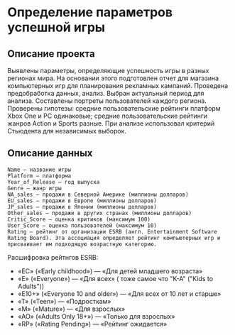 # Определение параметров успешной игры
## Описание проекта
Выявлены параметры, определяющие успешность игры в разных регионах мира. На основании этого подготовлен отчет для магазина компьютерных игр для планирования
рекламных кампаний. Проведена предобработка данных, анализ. Выбран актуальный
период для анализа. Составлены портреты пользователей каждого региона. Проверены
гипотезы: средние пользовательские рейтинги платформ Xbox One и PC одинаковые;
средние пользовательские рейтинги жанров Action и Sports разные. При анализе использовал критерий Стьюдента для независимых выборок.

## Описание данных
    Name — название игры
    Platform — платформа
    Year_of_Release — год выпуска
    Genre — жанр игры
    NA_sales — продажи в Северной Америке (миллионы долларов)
    EU_sales — продажи в Европе (миллионы долларов)
    JP_sales — продажи в Японии (миллионы долларов)
    Other_sales — продажи в других странах (миллионы долларов)
    Critic_Score — оценка критиков (максимум 100)
    User_Score — оценка пользователей (максимум 10)
    Rating — рейтинг от организации ESRB (англ. Entertainment Software Rating Board). Эта ассоциация определяет рейтинг компьютерных игр и присваивает им подходящую возрастную категорию.

Расшифровка рейтнгов ESRB:
- «EC» («Early childhood») — «Для детей младшего возраста»
- «E» («Everyone») — «Для всех» ( тоже самое что "K-A" ("Kids to Adults"))
- «E10+» («Everyone 10 and older») — «Для всех от 10 лет и старше»
- «T» («Teen») — «Подросткам»
- «M» («Mature») — «Для взрослых»
- «AO» («Adults Only 18+») — «Только для взрослых»
- «RP» («Rating Pending») — «Рейтинг ожидается»

